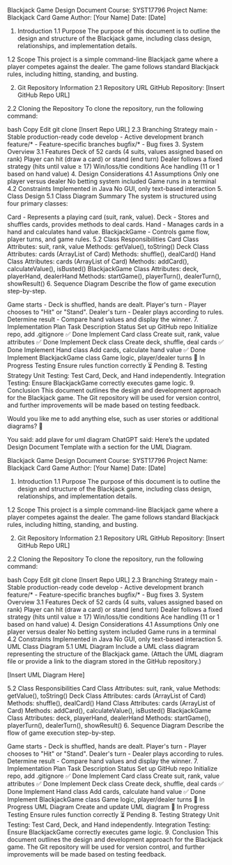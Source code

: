 Blackjack Game Design Document
Course: SYST17796
Project Name: Blackjack Card Game
Author: [Your Name]
Date: [Date]

1. Introduction
1.1 Purpose
The purpose of this document is to outline the design and structure of the Blackjack game, including class design, relationships, and implementation details.

1.2 Scope
This project is a simple command-line Blackjack game where a player competes against the dealer. The game follows standard Blackjack rules, including hitting, standing, and busting.

2. Git Repository Information
2.1 Repository URL
GitHub Repository: [Insert GitHub Repo URL]

2.2 Cloning the Repository
To clone the repository, run the following command:

bash
Copy
Edit
git clone [Insert Repo URL]
2.3 Branching Strategy
main - Stable production-ready code
develop - Active development branch
feature/* - Feature-specific branches
bugfix/* - Bug fixes
3. System Overview
3.1 Features
Deck of 52 cards (4 suits, values assigned based on rank)
Player can hit (draw a card) or stand (end turn)
Dealer follows a fixed strategy (hits until value ≥ 17)
Win/loss/tie conditions
Ace handling (11 or 1 based on hand value)
4. Design Considerations
4.1 Assumptions
Only one player versus dealer
No betting system included
Game runs in a terminal
4.2 Constraints
Implemented in Java
No GUI, only text-based interaction
5. Class Design
5.1 Class Diagram Summary
The system is structured using four primary classes:

Card - Represents a playing card (suit, rank, value).
Deck - Stores and shuffles cards, provides methods to deal cards.
Hand - Manages cards in a hand and calculates hand value.
BlackjackGame - Controls game flow, player turns, and game rules.
5.2 Class Responsibilities
Card Class
Attributes: suit, rank, value
Methods: getValue(), toString()
Deck Class
Attributes: cards (ArrayList of Card)
Methods: shuffle(), dealCard()
Hand Class
Attributes: cards (ArrayList of Card)
Methods: addCard(), calculateValue(), isBusted()
BlackjackGame Class
Attributes: deck, playerHand, dealerHand
Methods: startGame(), playerTurn(), dealerTurn(), showResult()
6. Sequence Diagram
Describe the flow of game execution step-by-step.

Game starts - Deck is shuffled, hands are dealt.
Player's turn - Player chooses to "Hit" or "Stand".
Dealer's turn - Dealer plays according to rules.
Determine result - Compare hand values and display the winner.
7. Implementation Plan
Task	Description	Status
Set up GitHub repo	Initialize repo, add .gitignore	✅ Done
Implement Card class	Create suit, rank, value attributes	✅ Done
Implement Deck class	Create deck, shuffle, deal cards	✅ Done
Implement Hand class	Add cards, calculate hand value	✅ Done
Implement BlackjackGame class	Game logic, player/dealer turns	🔄 In Progress
Testing	Ensure rules function correctly	⏳ Pending
8. Testing Strategy
Unit Testing: Test Card, Deck, and Hand independently.
Integration Testing: Ensure BlackjackGame correctly executes game logic.
9. Conclusion
This document outlines the design and development approach for the Blackjack game. The Git repository will be used for version control, and further improvements will be made based on testing feedback.

Would you like me to add anything else, such as user stories or additional diagrams? 🚀






You said:
add plave for uml diagram
ChatGPT said:
Here’s the updated Design Document Template with a section for the UML Diagram.

Blackjack Game Design Document
Course: SYST17796
Project Name: Blackjack Card Game
Author: [Your Name]
Date: [Date]

1. Introduction
1.1 Purpose
The purpose of this document is to outline the design and structure of the Blackjack game, including class design, relationships, and implementation details.

1.2 Scope
This project is a simple command-line Blackjack game where a player competes against the dealer. The game follows standard Blackjack rules, including hitting, standing, and busting.

2. Git Repository Information
2.1 Repository URL
GitHub Repository: [Insert GitHub Repo URL]

2.2 Cloning the Repository
To clone the repository, run the following command:

bash
Copy
Edit
git clone [Insert Repo URL]
2.3 Branching Strategy
main - Stable production-ready code
develop - Active development branch
feature/* - Feature-specific branches
bugfix/* - Bug fixes
3. System Overview
3.1 Features
Deck of 52 cards (4 suits, values assigned based on rank)
Player can hit (draw a card) or stand (end turn)
Dealer follows a fixed strategy (hits until value ≥ 17)
Win/loss/tie conditions
Ace handling (11 or 1 based on hand value)
4. Design Considerations
4.1 Assumptions
Only one player versus dealer
No betting system included
Game runs in a terminal
4.2 Constraints
Implemented in Java
No GUI, only text-based interaction
5. UML Class Diagram
5.1 UML Diagram
Include a UML class diagram representing the structure of the Blackjack game.
(Attach the UML diagram file or provide a link to the diagram stored in the GitHub repository.)

[Insert UML Diagram Here]

5.2 Class Responsibilities
Card Class
Attributes: suit, rank, value
Methods: getValue(), toString()
Deck Class
Attributes: cards (ArrayList of Card)
Methods: shuffle(), dealCard()
Hand Class
Attributes: cards (ArrayList of Card)
Methods: addCard(), calculateValue(), isBusted()
BlackjackGame Class
Attributes: deck, playerHand, dealerHand
Methods: startGame(), playerTurn(), dealerTurn(), showResult()
6. Sequence Diagram
Describe the flow of game execution step-by-step.

Game starts - Deck is shuffled, hands are dealt.
Player's turn - Player chooses to "Hit" or "Stand".
Dealer's turn - Dealer plays according to rules.
Determine result - Compare hand values and display the winner.
7. Implementation Plan
Task	Description	Status
Set up GitHub repo	Initialize repo, add .gitignore	✅ Done
Implement Card class	Create suit, rank, value attributes	✅ Done
Implement Deck class	Create deck, shuffle, deal cards	✅ Done
Implement Hand class	Add cards, calculate hand value	✅ Done
Implement BlackjackGame class	Game logic, player/dealer turns	🔄 In Progress
UML Diagram	Create and update UML diagram	🔄 In Progress
Testing	Ensure rules function correctly	⏳ Pending
8. Testing Strategy
Unit Testing: Test Card, Deck, and Hand independently.
Integration Testing: Ensure BlackjackGame correctly executes game logic.
9. Conclusion
This document outlines the design and development approach for the Blackjack game. The Git repository will be used for version control, and further improvements will be made based on testing feedback.

